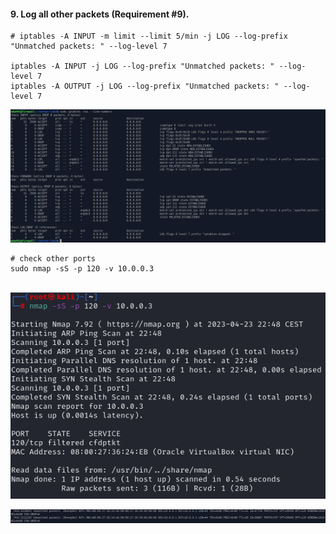 #### 9. Log all other packets (Requirement #9).

````shell
# iptables -A INPUT -m limit --limit 5/min -j LOG --log-prefix "Unmatched packets: " --log-level 7

iptables -A INPUT -j LOG --log-prefix "Unmatched packets: " --log-level 7
iptables -A OUTPUT -j LOG --log-prefix "Unmatched packets: " --log-level 7
````

![requirement_9](images/requirement_9.png)

```shell
# check other ports
sudo nmap -sS -p 120 -v 10.0.0.3
```

​	![assignment2_check_120_tcp](images/assignment2_check_120_tcp.png)

![requirement_9_test_2](images/requirement_9_test_2.png)

